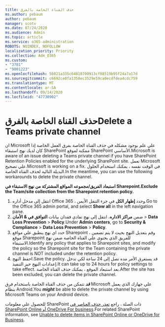 ```yaml
---
title: حذف القناة الخاصة بالفرق
ms.author: pebaum
author: pebaum
manager: scotv
ms.date: 07/24/2020
ms.audience: Admin
ms.topic: article
ms.service: o365-administration
ROBOTS: NOINDEX, NOFOLLOW
localization_priority: Priority
ms.collection: Adm_O365
ms.custom:
- "3781"
- "9001223"
ms.openlocfilehash: 56021a335c64810700913cf08519b95f24a7a17d
ms.sourcegitcommit: c6692ce0fa1358ec3529e59ca0ecdfdea4cdc759
ms.translationtype: MT
ms.contentlocale: ar-SA
ms.lasthandoff: 09/14/2020
ms.locfileid: "47730902"
---
```

# <a name="delete-a-teams-private-channel"></a><span data-ttu-id="4b754-102">حذف القناة الخاصة بالفرق</span><span class="sxs-lookup"><span data-stu-id="4b754-102">Delete a Teams private channel</span></span>

<span data-ttu-id="4b754-103">ان Microsoft علي علم بوجود مشكله في حذف القناة الخاصة بفرق العمل الخاصة إذا كان لديك نهج استبقاء SharePoint ممكنة لموقع SharePoint الأساسي.</span><span class="sxs-lookup"><span data-stu-id="4b754-103">Microsoft is aware of an issue deleting a Teams private channel if you have SharePoint Retention Policies enabled for the underlying SharePoint site.</span></span> <span data-ttu-id="4b754-104">تعمل Microsoft علي تصحيح.</span><span class="sxs-lookup"><span data-stu-id="4b754-104">Microsoft is working on a fix.</span></span> <span data-ttu-id="4b754-105">في الوقت نفسه ، يمكنك استخدام الحلول البديلة التالية لحذف القناة الخاصة.</span><span class="sxs-lookup"><span data-stu-id="4b754-105">In the meantime, you can use the following workarounds to delete the private channel.</span></span>

<span data-ttu-id="4b754-106">**استبعاد الفريق/مجموعه المواقع المشتركة من نهج الاستبقاء في Sharepoint.**</span><span class="sxs-lookup"><span data-stu-id="4b754-106">**Exclude the Team/site collection from the Sharepoint retention policy.**</span></span>

1. <span data-ttu-id="4b754-107">انتقل إلى مدخل أداره Office 365 ، وحدد **إظهار الكل** في جزء التنقل الأيمن.</span><span class="sxs-lookup"><span data-stu-id="4b754-107">Go to the Office 365 admin portal, and select **Show all** in the left navigation pane.</span></span>
2. <span data-ttu-id="4b754-108">ضمن **مراكز الاداره**، انتقل إلى نهج تفادي فقدان بيانات **التوافق في & الأمان**  >  **Data Loss Prevention**  >  **Policy**.</span><span class="sxs-lookup"><span data-stu-id="4b754-108">Under **Admin centers**, go to **Security & Compliance** > **Data Loss Prevention** > **Policy**.</span></span>
3. <span data-ttu-id="4b754-109">حدد اي نهج ينطبق علي مواقع Sharepoint ، وقم بتعديل النهج بحيث لا يتم تضمين موقع Sharepoint للفريق الذي يحتوي علي القناة الخاصة ضمن نهج الاستبقاء.</span><span class="sxs-lookup"><span data-stu-id="4b754-109">Identify any policy that applies to Sharepoint sites, and modify the policy so the Sharepoint site for the Team containing the private channel is NOT included under the retention policy.</span></span>
4. <span data-ttu-id="4b754-110">احفظ النهج.</span><span class="sxs-lookup"><span data-stu-id="4b754-110">Save the policy.</span></span>
    <span data-ttu-id="4b754-111">قد يستغرق الأمر مده تصل إلى 24 ساعة لكي تدخل إعدادات النهج حيز التنفيذ.</span><span class="sxs-lookup"><span data-stu-id="4b754-111">It can take up to 24 hours for policy settings to take effect.</span></span>
    <span data-ttu-id="4b754-112">بعد استبعاد الموقع ، يمكنك حذف القناة الخاصة.</span><span class="sxs-lookup"><span data-stu-id="4b754-112">After the site has been excluded, you can delete the private channel.</span></span>  
    
<span data-ttu-id="4b754-113">***قد*** تتمكن من حذف القناة الخاصة باستخدام فرق Microsoft علي جهازك الذي يعمل بنظام Android.</span><span class="sxs-lookup"><span data-stu-id="4b754-113">You  ***might*** be able to delete the private channel by using Microsoft Teams on your Android device.</span></span> 

<span data-ttu-id="4b754-114">للحصول علي معلومات SharePoint ذات الصلة ، راجع [تعذر حذف العناصر في SharePoint Online أو OneDrive For business](https://docs.microsoft.com/alchemyinsights/retention-policy-ediscovery-hold).</span><span class="sxs-lookup"><span data-stu-id="4b754-114">For related SharePoint information, see [Unable to delete items in SharePoint Online or OneDrive for Business](https://docs.microsoft.com/alchemyinsights/retention-policy-ediscovery-hold).</span></span>